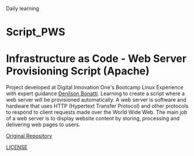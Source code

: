 Daily learning

# Script_PWS

# Infrastructure as Code - Web Server Provisioning Script (Apache)

Project developed at Digital Innovation One's Bootcamp Linux Experience with expert guidance [Denilson Bonatti](https://github.com/denilsonbonatti "Denilson Bonatti"). 
Learning to create a script where a web server will be provisioned automatically. A web server is software and hardware that uses HTTP (Hypertext Transfer Protocol) and other protocols to respond to client requests made over the World Wide Web. The main job of a web server is to display website content by storing, processing and delivering web pages to users.

[Original Repository](https://github.com/denilsonbonatti/linux-projeto2-iac "Original Repository")

[LICENSE](./LICENSE)
